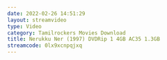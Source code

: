 ```yaml
---
date: 2022-02-26 14:51:29
layout: streamvideo
type: Video
category: Tamilrockers Movies Download
title: Nerukku Ner (1997) DVDRip 1 4GB AC35 1.3GB
streamcode: 0lx9xcnpqjxq
---
```

